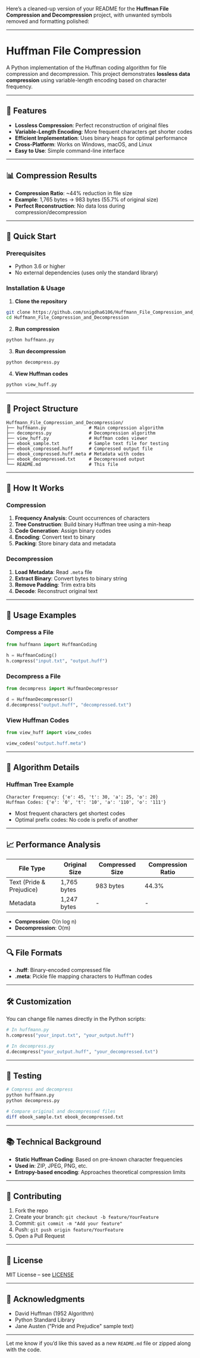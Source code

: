 Here’s a cleaned-up version of your README for the **Huffman File Compression and Decompression** project, with unwanted symbols removed and formatting polished:

---

# Huffman File Compression

A Python implementation of the Huffman coding algorithm for file compression and decompression. This project demonstrates **lossless data compression** using variable-length encoding based on character frequency.

---

## 🎯 Features

* **Lossless Compression**: Perfect reconstruction of original files
* **Variable-Length Encoding**: More frequent characters get shorter codes
* **Efficient Implementation**: Uses binary heaps for optimal performance
* **Cross-Platform**: Works on Windows, macOS, and Linux
* **Easy to Use**: Simple command-line interface

---

## 📊 Compression Results

* **Compression Ratio**: \~44% reduction in file size
* **Example**: 1,765 bytes → 983 bytes (55.7% of original size)
* **Perfect Reconstruction**: No data loss during compression/decompression

---

## 🚀 Quick Start

### Prerequisites

* Python 3.6 or higher
* No external dependencies (uses only the standard library)

### Installation & Usage

1. **Clone the repository**

```bash
git clone https://github.com/snigdha6106/Huffmann_File_Compression_and_Decompression.git
cd Huffmann_File_Compression_and_Decompression
```

2. **Run compression**

```bash
python huffmann.py
```

3. **Run decompression**

```bash
python decompress.py
```

4. **View Huffman codes**

```bash
python view_huff.py
```

---

## 📁 Project Structure

```
Huffmann_File_Compression_and_Decompression/
├── huffmann.py                # Main compression algorithm
├── decompress.py              # Decompression algorithm
├── view_huff.py               # Huffman codes viewer
├── ebook_sample.txt           # Sample text file for testing
├── ebook_compressed.huff      # Compressed output file
├── ebook_compressed.huff.meta # Metadata with codes
├── ebook_decompressed.txt     # Decompressed output
└── README.md                  # This file
```

---

## 🔧 How It Works

### Compression

1. **Frequency Analysis**: Count occurrences of characters
2. **Tree Construction**: Build binary Huffman tree using a min-heap
3. **Code Generation**: Assign binary codes
4. **Encoding**: Convert text to binary
5. **Packing**: Store binary data and metadata

### Decompression

1. **Load Metadata**: Read `.meta` file
2. **Extract Binary**: Convert bytes to binary string
3. **Remove Padding**: Trim extra bits
4. **Decode**: Reconstruct original text

---

## 📝 Usage Examples

### Compress a File

```python
from huffmann import HuffmanCoding

h = HuffmanCoding()
h.compress("input.txt", "output.huff")
```

### Decompress a File

```python
from decompress import HuffmanDecompressor

d = HuffmanDecompressor()
d.decompress("output.huff", "decompressed.txt")
```

### View Huffman Codes

```python
from view_huff import view_codes

view_codes("output.huff.meta")
```

---

## 🧮 Algorithm Details

### Huffman Tree Example

```text
Character Frequency: {'e': 45, 't': 30, 'a': 25, 'o': 20}
Huffman Codes: {'e': '0', 't': '10', 'a': '110', 'o': '111'}
```

* Most frequent characters get shortest codes
* Optimal prefix codes: No code is prefix of another

---

## 📈 Performance Analysis

| File Type                | Original Size | Compressed Size | Compression Ratio |
| ------------------------ | ------------- | --------------- | ----------------- |
| Text (Pride & Prejudice) | 1,765 bytes   | 983 bytes       | 44.3%             |
| Metadata                 | 1,247 bytes   | -               | -                 |

* **Compression**: O(n log n)
* **Decompression**: O(m)

---

## 🔍 File Formats

* **.huff**: Binary-encoded compressed file
* **.meta**: Pickle file mapping characters to Huffman codes

---

## 🛠️ Customization

You can change file names directly in the Python scripts:

```python
# In huffmann.py
h.compress("your_input.txt", "your_output.huff")

# In decompress.py
d.decompress("your_output.huff", "your_decompressed.txt")
```

---

## 🧪 Testing

```bash
# Compress and decompress
python huffmann.py
python decompress.py

# Compare original and decompressed files
diff ebook_sample.txt ebook_decompressed.txt
```

---

## 📚 Technical Background

* **Static Huffman Coding**: Based on pre-known character frequencies
* **Used in**: ZIP, JPEG, PNG, etc.
* **Entropy-based encoding**: Approaches theoretical compression limits

---

## 🤝 Contributing

1. Fork the repo
2. Create your branch: `git checkout -b feature/YourFeature`
3. Commit: `git commit -m "Add your feature"`
4. Push: `git push origin feature/YourFeature`
5. Open a Pull Request

---

## 📄 License

MIT License – see [LICENSE](LICENSE)

---

## 🙏 Acknowledgments

* David Huffman (1952 Algorithm)
* Python Standard Library
* Jane Austen ("Pride and Prejudice" sample text)

---

Let me know if you’d like this saved as a new `README.md` file or zipped along with the code.
